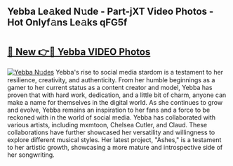 ## Yebba Le𝚊ked N𝚞de - Part-jXT Video Photos - Hot Onlyf𝚊ns Le𝚊ks qFG5f

# <h2><a href="http://ac54857.deff.icu/?id=Yebba">🔗 New 👉🔴 Yebba VIDEO Photos</a></h2>

[![Yebba N𝚞des](https://i.imgur.com/rIISA9y.gif)](http://ac54857.deff.icu/?id=Yebba)
Yebba's rise to social media stardom is a testament to her resilience, creativity, and authenticity. From her humble beginnings as a gamer to her current status as a content creator and model, Yebba has proven that with hard work, dedication, and a little bit of charm, anyone can make a name for themselves in the digital world. As she continues to grow and evolve, Yebba remains an inspiration to her fans and a force to be reckoned with in the world of social media. Yebba has collaborated with various artists, including mxmtoon, Chelsea Cutler, and Claud. These collaborations have further showcased her versatility and willingness to explore different musical styles. Her latest project, "Ashes," is a testament to her artistic growth, showcasing a more mature and introspective side of her songwriting.
